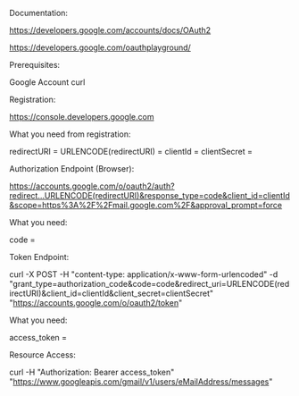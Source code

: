 Documentation:

https://developers.google.com/accounts/docs/OAuth2

https://developers.google.com/oauthplayground/



Prerequisites:

Google Account
curl




Registration:

https://console.developers.google.com

What you need from registration:

redirectURI =
URLENCODE(redirectURI) =
clientId =
clientSecret =




Authorization Endpoint (Browser):

https://accounts.google.com/o/oauth2/auth?redirect...URLENCODE(redirectURI)&response_type=code&client_id=clientId&scope=https%3A%2F%2Fmail.google.com%2F&approval_prompt=force

What you need:

code =




Token Endpoint:

curl -X POST -H "content-type: application/x-www-form-urlencoded" -d "grant_type=authorization_code&code=code&redirect_uri=URLENCODE(redirectURI)&client_id=clientId&client_secret=clientSecret" "https://accounts.google.com/o/oauth2/token"

What you need:

access_token =




Resource Access:

curl -H "Authorization: Bearer access_token" "https://www.googleapis.com/gmail/v1/users/eMailAddress/messages"

